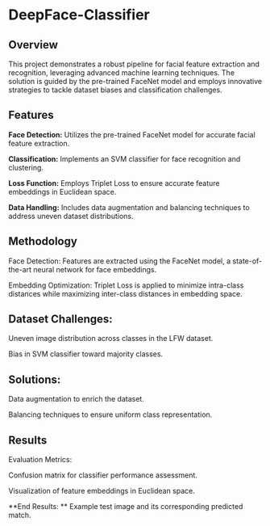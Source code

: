 # DeepFace-Classifier

## Overview

This project demonstrates a robust pipeline for facial feature extraction and recognition, leveraging advanced machine learning techniques. The solution is guided by the pre-trained FaceNet model and employs innovative strategies to tackle dataset biases and classification challenges.

## Features

**Face Detection:** Utilizes the pre-trained FaceNet model for accurate facial feature extraction.

**Classification:** Implements an SVM classifier for face recognition and clustering.

**Loss Function:** Employs Triplet Loss to ensure accurate feature embeddings in Euclidean space.

**Data Handling:** Includes data augmentation and balancing techniques to address uneven dataset distributions.

## Methodology

Face Detection: Features are extracted using the FaceNet model, a state-of-the-art neural network for face embeddings.

Embedding Optimization: Triplet Loss is applied to minimize intra-class distances while maximizing inter-class distances in embedding space.

## Dataset Challenges:

Uneven image distribution across classes in the LFW dataset.

Bias in SVM classifier toward majority classes.

## Solutions:

Data augmentation to enrich the dataset.

Balancing techniques to ensure uniform class representation.

## Results

Evaluation Metrics:

Confusion matrix for classifier performance assessment.

Visualization of feature embeddings in Euclidean space.

**End Results:
**
Example test image and its corresponding predicted match.
